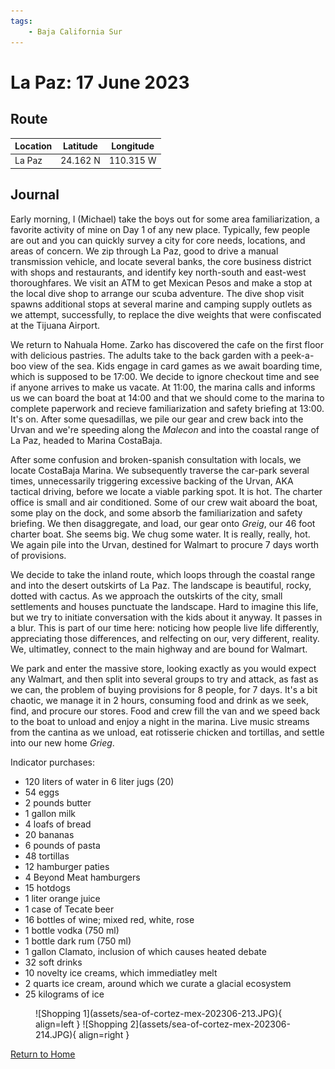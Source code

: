 ```yaml
---
tags:
    - Baja California Sur
---
```


# La Paz: 17 June 2023

## Route

| Location | Latitude | Longitude |
|--|--|--|
| La Paz | 24.162 N | 110.315 W |

## Journal

Early morning, I (Michael) take the boys out for some area familiarization, a favorite activity of mine on Day 1 of any new place. Typically, few people are out and you can quickly survey a city for core needs, locations, and areas of concern. We zip through La Paz, good to drive a manual transmission vehicle, and locate several banks, the core business district with shops and restaurants, and identify key north-south and east-west thoroughfares. We visit an ATM to get Mexican Pesos and make a stop at the local dive shop to arrange our scuba adventure. The dive shop visit spawns additional stops at several marine and camping supply outlets as we attempt, successfully, to replace the dive weights that were confiscated at the Tijuana Airport.

We return to Nahuala Home. Zarko has discovered the cafe on the first floor with delicious pastries. The adults take to the back garden with a peek-a-boo view of the sea. Kids engage in card games as we await boarding time, which is supposed to be 17:00. We decide to ignore checkout time and see if anyone arrives to make us vacate. At 11:00, the marina calls and informs us we can board the boat at 14:00 and that we should come to the marina to complete paperwork and recieve familiarization and safety briefing at 13:00. It's on. After some quesadillas, we pile our gear and crew back into the Urvan and we're speeding along the _Malecon_ and into the coastal range of La Paz, headed to Marina CostaBaja.

After some confusion and broken-spanish consultation with locals, we locate CostaBaja Marina. We subsequently traverse the car-park several times, unnecessarily triggering excessive backing of the Urvan, AKA tactical driving, before we locate a viable parking spot. It is hot. The charter office is small and air conditioned. Some of our crew wait aboard the boat, some play on the dock, and some absorb the familiarization and safety briefing. We then disaggregate, and load, our gear onto _Greig_, our 46 foot charter boat. She seems big. We chug some water. It is really, really, hot. We again pile into the Urvan, destined for Walmart to procure 7 days worth of provisions.

We decide to take the inland route, which loops through the coastal range and into the desert outskirts of La Paz. The landscape is beautiful, rocky, dotted with cactus. As we approach the outskirts of the city, small settlements and houses punctuate the landscape. Hard to imagine this life, but we try to initiate conversation with the kids about it anyway. It passes in a blur. This is part of our time here: noticing how people live life differently, appreciating those differences, and relfecting on our, very different, reality. We, ultimatley, connect to the main highway and are bound for Walmart.

We park and enter the massive store, looking exactly as you would expect any Walmart, and then split into several groups to try and attack, as fast as we can, the problem of buying provisions for 8 people, for 7 days. It's a bit chaotic, we manage it in 2 hours, consuming food and drink as we seek, find, and procure our stores. Food and crew fill the van and we speed back to the boat to unload and enjoy a night in the marina. Live music streams from the cantina as we unload, eat rotisserie chicken and tortillas, and settle into our new home _Grieg_. 

Indicator purchases:

- 120 liters of water in 6 liter jugs (20)
- 54 eggs
- 2 pounds butter
- 1 gallon milk
- 4 loafs of bread
- 20 bananas
- 6 pounds of pasta
- 48 tortillas
- 12 hamburger paties
- 4 Beyond Meat hamburgers
- 15 hotdogs
- 1 liter orange juice
- 1 case of Tecate beer
- 16 bottles of wine; mixed red, white, rose
- 1 bottle vodka (750 ml)
- 1 bottle dark rum (750 ml)
- 1 gallon Clamato, inclusion of which causes heated debate
- 32 soft drinks
- 10 novelty ice creams, which immediatley melt
- 2 quarts ice cream, around which we curate a glacial ecosystem
- 25 kilograms of ice

<figure markdown>
  ![Shopping 1](assets/sea-of-cortez-mex-202306-213.JPG){ align=left }
  ![Shopping 2](assets/sea-of-cortez-mex-202306-214.JPG){ align=right }
</figure>

<!--- Below is navigation to home --->
 [Return to Home](index.md)